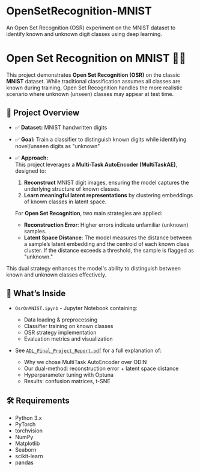# OpenSetRecognition-MNIST
An Open Set Recognition (OSR) experiment on the MNIST dataset to identify known and unknown digit classes using deep learning.

# Open Set Recognition on MNIST 🧠🔢

This project demonstrates **Open Set Recognition (OSR)** on the classic **MNIST** dataset. While traditional classification assumes all classes are known during training, Open Set Recognition handles the more realistic scenario where unknown (unseen) classes may appear at test time.

## 🚀 Project Overview
- ✅ **Dataset:** MNIST handwritten digits
- ✅ **Goal:** Train a classifier to distinguish known digits while identifying novel/unseen digits as "unknown"
- ✅ **Approach:**  
  This project leverages a **Multi-Task AutoEncoder (MultiTaskAE)**, designed to:
  1. **Reconstruct** MNIST digit images, ensuring the model captures the underlying structure of known classes.
  2. **Learn meaningful latent representations** by clustering embeddings of known classes in latent space.

  For **Open Set Recognition**, two main strategies are applied:
  - **Reconstruction Error**: Higher errors indicate unfamiliar (unknown) samples.
  - **Latent Space Distance**: The model measures the distance between a sample’s latent embedding and the centroid of each known class cluster. If the distance exceeds a threshold, the sample is flagged as "unknown."

This dual strategy enhances the model's ability to distinguish between known and unknown classes effectively.


## 🔨 What’s Inside
- `OsrOnMNIST.ipynb` - Jupyter Notebook containing:
  - Data loading & preprocessing
  - Classifier training on known classes
  - OSR strategy implementation
  - Evaluation metrics and visualization

- See [`ADL_Final_Project_Report.pdf`](./ADL_Final_Project_Report.pdf) for a full explanation of:
  - Why we chose MultiTask AutoEncoder over ODIN
  - Our dual-method: reconstruction error + latent space distance
  - Hyperparameter tuning with Optuna
  - Results: confusion matrices, t-SNE
  

## 🛠️ Requirements
- Python 3.x
- PyTorch
- torchvision
- NumPy
- Matplotlib
- Seaborn
- scikit-learn
- pandas
